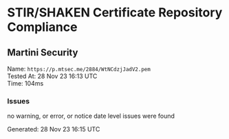 # STIR/SHAKEN Certificate Repository Compliance

## Martini Security

Name: `https://p.mtsec.me/2884/WtNCdzjJadV2.pem`\
Tested At: 28 Nov 23 16:13 UTC\
Time: 104ms

### Issues

no warning, or error, or notice date level issues were found

Generated: 28 Nov 23 16:15 UTC